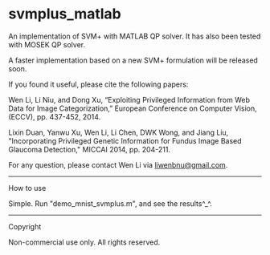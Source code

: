 # svmplus_matlab
An implementation of SVM+ with MATLAB QP solver. It has also been tested with MOSEK QP solver. 

A faster implementation based on a new SVM+ formulation will be released soon. 

If you found it useful, please cite the following papers:

Wen Li, Li Niu, and Dong Xu, “Exploiting Privileged Information from Web Data for Image Categorization,” European Conference on Computer Vision,(ECCV), pp. 437-452, 2014.

Lixin Duan, Yanwu Xu, Wen Li, Li Chen, DWK Wong, and Jiang Liu, "Incorporating Privileged Genetic Information for Fundus Image Based Glaucoma Detection," MICCAI 2014, pp. 204-211. 

For any question, please contact Wen Li via liwenbnu@gmail.com. 

------------------------
How to use

Simple. Run "demo_mnist_svmplus.m", and see the results^_^.

------------------------
Copyright

Non-commercial use only. All rights reserved. 
